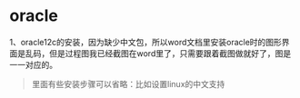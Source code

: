 # oracle

1、oracle12c的安装，因为缺少中文包，所以word文档里安装oracle时的图形界面是乱码，但是过程图我已经截图在word里了，只需要跟着截图做就好了，图是一一对应的。

> 里面有些安装步骤可以省略：比如设置linux的中文支持